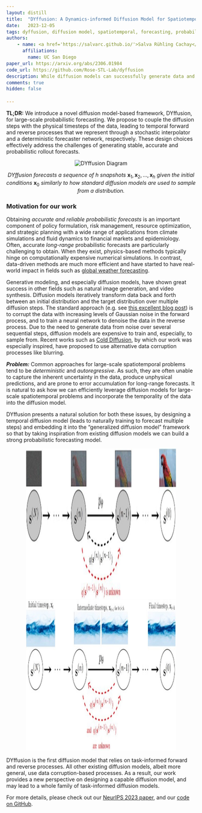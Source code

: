 ```yaml
---
layout: distill
title:  "DYffusion: A Dynamics-informed Diffusion Model for Spatiotemporal Forecasting"
date:   2023-12-05
tags: dyffusion, diffusion model, spatiotemporal, forecasting, probabilistic, generative modeling, machine learning, deep learning, neurips
authors: 
    - name: <a href='https://salvarc.github.io/'>Salva Rühling Cachay</a>, <a href='https://b-zhao.github.io/'>Bo Zhao</a>, <a href='https://haileyjoren.github.io/'>Hailey Joren</a>, <a href='https://roseyu.com/'>Rose Yu</a>
      affiliations:
        name: UC San Diego
paper_url: https://arxiv.org/abs/2306.01984
code_url: https://github.com/Rose-STL-Lab/dyffusion
description: While diffusion models can successfully generate data and make predictions, they are predominantly designed for static images. We propose an approach for efficiently training diffusion models for probabilistic spatiotemporal forecasting, where generating stable and accurate rollout forecasts remains challenging, Our method, DYffusion, leverages the temporal dynamics in the data, directly coupling it with the diffusion steps in the model. We train a stochastic, time-conditioned interpolator and a forecaster network that mimic the forward and reverse processes of standard diffusion models, respectively. DYffusion naturally facilitates multi-step and long-range forecasting, allowing for highly flexible, continuous-time sampling trajectories and the ability to trade-off performance with accelerated sampling at inference time. In addition, the dynamics-informed diffusion process in DYffusion imposes a strong inductive bias and significantly improves computational efficiency compared to traditional Gaussian noise-based diffusion models. Our approach performs competitively on probabilistic forecasting of complex dynamics in sea surface temperatures, Navier-Stokes flows, and spring mesh systems.
comments: true
hidden: false

---
```


**TL;DR:** 
We introduce a novel diffusion model-based framework, DYffusion, for large-scale probabilistic forecasting.
We propose to couple the diffusion steps with the physical timesteps of the data, 
leading to temporal forward and reverse processes that we represent through a 
stochastic interpolator and a deterministic forecaster network, respectively.
These design choices effectively address the challenges of generating stable, accurate and probabilistic rollout forecasts.

<div align="center">

![DYffusion Diagram](https://media.giphy.com/media/v1.Y2lkPTc5MGI3NjExOXpvdHB5bGY1aWltbTdoYTdxNW03bmdxaG9tMDN6dGY1ZTZ2OWU5ZCZlcD12MV9pbnRlcm5hbF9naWZfYnlfaWQmY3Q9Zw/h7yQszDENzsSiIUOpJ/giphy.gif)

*DYffusion forecasts a sequence of* $h$ *snapshots* $\mathbf{x}_1, \mathbf{x}_2, \dots, \mathbf{x}_h$
*given the initial conditions* $\mathbf{x}_0$ *similarly to how standard diffusion models are used to sample from a distribution.*
</div>

### Motivation for our work

Obtaining _accurate and reliable probabilistic forecasts_ is an important component of policy formulation,
risk management, resource optimization, and strategic planning with a wide range of applications from
climate simulations and fluid dynamics to financial markets and epidemiology.
Often, accurate _long-range_ probabilistic forecasts are particularly  challenging to obtain. When they exist, physics-based methods typically hinge on computationally expensive
numerical simulations. In contrast, data-driven methods are much more efficient and have started to have real-world impact
in fields such as [global weather forecasting](https://www.ecmwf.int/en/about/media-centre/news/2023/how-ai-models-are-transforming-weather-forecasting-showcase-data).

Generative modeling, and especially diffusion models, have shown great success in other fields such as 
natural image generation, and video synthesis.
Diffusion models iteratively transform data back and forth between an initial distribution and the target distribution over multiple diffusion steps.
The standard approach (e.g. see [this excellent blog post](https://lilianweng.github.io/posts/2021-07-11-diffusion-models/))
is to corrupt the data with increasing levels of Gaussian noise in the forward process,
and to train a neural network to denoise the data in the reverse process. 
Due to the need to generate data from noise over several sequential steps, diffusion models are expensive to train and, especially, to sample from.
Recent works such as [Cold Diffusion](https://arxiv.org/abs/2208.09392), by which our work was especially inspired, have proposed to use alternative data corruption processes like blurring. 

_**Problem:**_ Common approaches for large-scale spatiotemporal problems tend to be _deterministic_ and _autoregressive_.
As such, they are often unable to capture the inherent uncertainty in the data, produce unphysical predictions,
and are prone to error accumulation for long-range forecasts. It is natural to ask how we can efficiently leverage diffusion models for large-scale spatiotemporal problems
and incorporate the temporality of the data into the diffusion model.




DYffusion presents a natural solution for both these issues, by designing a temporal diffusion model (leads to naturally training to forecast multiple steps) and embedding it into the “generalized diffusion model” framework so that by taking inspiration from existing diffusion models we can build a strong probabilistic forecasting model.


<div align="center">
<img src="/assets/2023-12-05-dyffusion/noise-diagram-gaussian.jpg" width="400" height="400" alt="Gaussian diffusion" title="Gaussian noise-based diffusion model" />
<img src="/assets/2023-12-05-dyffusion/noise-diagram-dyffusion.jpg" width="400" height="400" alt="DYffusion" title="DYffusion">
<!--img src="https://raw.githubusercontent.com/Rose-STL-Lab/dyffusion/main/assets/noise-diagram-dyffusion.png" width="400" height="400" alt="DYffusion" title="DYffusion" -->
</div>


DYffusion is the first diffusion model that relies on task-informed forward and reverse processes.
All other existing diffusion models, albeit more general, use data corruption-based processes. 
As a result, our work provides a new perspective on designing a capable diffusion model, and may lead to a whole family of task-informed diffusion models.

For more details, please check out our [NeurIPS 2023 paper](https://arxiv.org/abs/2306.01984),
and our [code on GitHub](https://github.com/Rose-STL-Lab/dyffusion).

